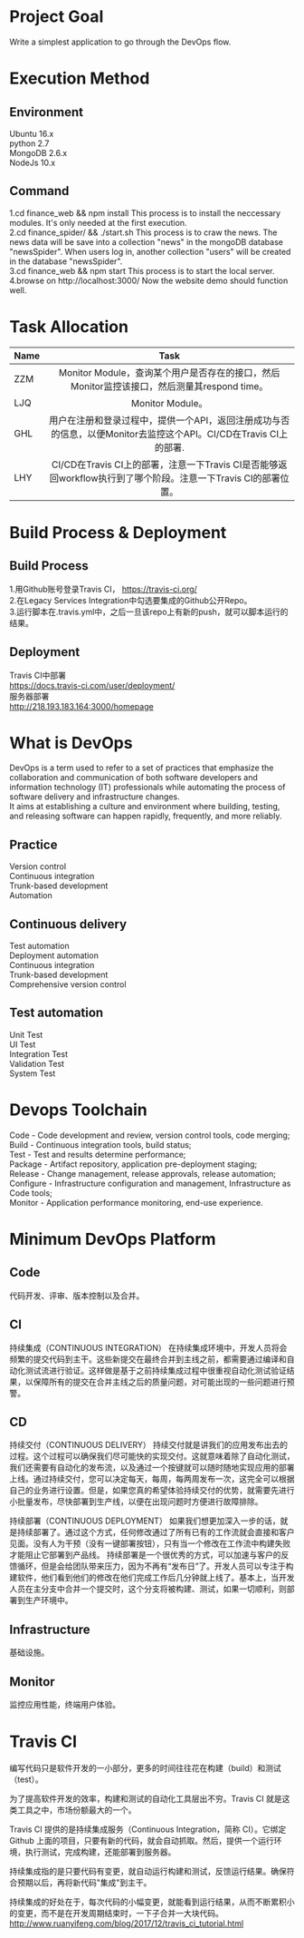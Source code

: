 # Project Goal
Write a simplest application to go through the DevOps flow.<br>

# Execution Method
## Environment
Ubuntu 16.x<br>
python 2.7<br>
MongoDB 2.6.x<br>
NodeJs 10.x<br>

## Command
1.cd finance_web && npm install    This process is to install the neccessary modules. It's only needed at the first execution.<br>
2.cd finance_spider/ && ./start.sh    This process is to craw the news. The news data will be save into a collection "news" in the mongoDB database "newsSpider". When users log in, another collection "users" will be created in the database "newsSpider".<br>
3.cd finance_web && npm start    This process is to start the local server.<br>
4.browse on http://localhost:3000/   Now the website demo should function well.<br>

# Task Allocation
| Name | Task |
| ---- | :--: |
| ZZM  | Monitor Module，查询某个用户是否存在的接口，然后Monitor监控该接口，然后测量其respond time。 |
| LJQ  | Monitor Module。 |
| GHL  | 用户在注册和登录过程中，提供一个API，返回注册成功与否的信息，以便Monitor去监控这个API。CI/CD在Travis CI上的部署.|
| LHY  | CI/CD在Travis CI上的部署，注意一下Travis CI是否能够返回workflow执行到了哪个阶段。注意一下Travis CI的部署位置。 |

# Build Process & Deployment
## Build Process
1.用Github账号登录Travis CI， https://travis-ci.org/ <br>
2.在Legacy Services Integration中勾选要集成的Github公开Repo。 <br>
3.运行脚本在.travis.yml中，之后一旦该repo上有新的push，就可以脚本运行的结果。 <br>

## Deployment
Travis CI中部署<br>
https://docs.travis-ci.com/user/deployment/ <br>
服务器部署<br>
http://218.193.183.164:3000/homepage <br>

# What is DevOps
DevOps is a term used to refer to a set of practices that emphasize the collaboration and communication of both software developers and information technology (IT) professionals while automating the process of software delivery and infrastructure changes. <br>
It aims at establishing a culture and environment where building, testing, and releasing software can happen rapidly, frequently, and more reliably.<br>
## Practice
Version control<br>
Continuous integration<br>
Trunk-based development<br>
Automation<br>

## Continuous delivery
Test automation<br>
Deployment automation<br>
Continuous integration<br>
Trunk-based development<br>
Comprehensive version control<br>

## Test automation
Unit Test<br>
UI Test<br>
Integration Test <br>
Validation Test <br>
System Test <br>

# Devops Toolchain
Code - Code development and review, version control tools, code merging;<br>
Build - Continuous integration tools, build status;<br>
Test - Test and results determine performance;<br>
Package - Artifact repository, application pre-deployment staging;<br>
Release - Change management, release approvals, release automation;<br>
Configure - Infrastructure configuration and management, Infrastructure as Code tools;<br>
Monitor - Application performance monitoring, end-use experience.<br>

# Minimum DevOps Platform
## Code
代码开发、评审、版本控制以及合并。<br>
## CI
持续集成（CONTINUOUS INTEGRATION）
在持续集成环境中，开发人员将会频繁的提交代码到主干。这些新提交在最终合并到主线之前，都需要通过编译和自动化测试流进行验证。这样做是基于之前持续集成过程中很重视自动化测试验证结果，以保障所有的提交在合并主线之后的质量问题，对可能出现的一些问题进行预警。<br>
## CD
持续交付（CONTINUOUS DELIVERY）
持续交付就是讲我们的应用发布出去的过程。这个过程可以确保我们尽可能快的实现交付。这就意味着除了自动化测试，我们还需要有自动化的发布流，以及通过一个按键就可以随时随地实现应用的部署上线。通过持续交付，您可以决定每天，每周，每两周发布一次，这完全可以根据自己的业务进行设置。但是，如果您真的希望体验持续交付的优势，就需要先进行小批量发布，尽快部署到生产线，以便在出现问题时方便进行故障排除。<br>

持续部署（CONTINUOUS DEPLOYMENT）
如果我们想更加深入一步的话，就是持续部署了。通过这个方式，任何修改通过了所有已有的工作流就会直接和客户见面。没有人为干预（没有一键部署按钮），只有当一个修改在工作流中构建失败才能阻止它部署到产品线。
持续部署是一个很优秀的方式，可以加速与客户的反馈循环，但是会给团队带来压力，因为不再有“发布日”了。开发人员可以专注于构建软件，他们看到他们的修改在他们完成工作后几分钟就上线了。基本上，当开发人员在主分支中合并一个提交时，这个分支将被构建、测试，如果一切顺利，则部署到生产环境中。<br>
## Infrastructure
基础设施。<br>
## Monitor
监控应用性能，终端用户体验。<br>

# Travis CI
编写代码只是软件开发的一小部分，更多的时间往往花在构建（build）和测试（test）。<br>

为了提高软件开发的效率，构建和测试的自动化工具层出不穷。Travis CI 就是这类工具之中，市场份额最大的一个。<br>

Travis CI 提供的是持续集成服务（Continuous Integration，简称 CI）。它绑定 Github 上面的项目，只要有新的代码，就会自动抓取。然后，提供一个运行环境，执行测试，完成构建，还能部署到服务器。<br>

持续集成指的是只要代码有变更，就自动运行构建和测试，反馈运行结果。确保符合预期以后，再将新代码"集成"到主干。<br>

持续集成的好处在于，每次代码的小幅变更，就能看到运行结果，从而不断累积小的变更，而不是在开发周期结束时，一下子合并一大块代码。<br>
http://www.ruanyifeng.com/blog/2017/12/travis_ci_tutorial.html
